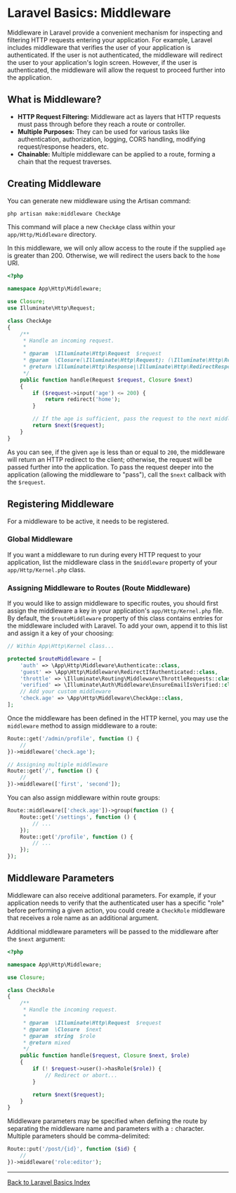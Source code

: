 # Laravel Basics: Middleware

Middleware in Laravel provide a convenient mechanism for inspecting and filtering HTTP requests entering your application. For example, Laravel includes middleware that verifies the user of your application is authenticated. If the user is not authenticated, the middleware will redirect the user to your application's login screen. However, if the user is authenticated, the middleware will allow the request to proceed further into the application.

## What is Middleware?

*   **HTTP Request Filtering:** Middleware act as layers that HTTP requests must pass through before they reach a route or controller.
*   **Multiple Purposes:** They can be used for various tasks like authentication, authorization, logging, CORS handling, modifying request/response headers, etc.
*   **Chainable:** Multiple middleware can be applied to a route, forming a chain that the request traverses.

## Creating Middleware

You can generate new middleware using the Artisan command:

```bash
php artisan make:middleware CheckAge
```
This command will place a new `CheckAge` class within your `app/Http/Middleware` directory.

In this middleware, we will only allow access to the route if the supplied `age` is greater than 200. Otherwise, we will redirect the users back to the `home` URI.

```php
<?php

namespace App\Http\Middleware;

use Closure;
use Illuminate\Http\Request;

class CheckAge
{
    /**
     * Handle an incoming request.
     *
     * @param  \Illuminate\Http\Request  $request
     * @param  \Closure(\Illuminate\Http\Request): (\Illuminate\Http\Response|\Illuminate\Http\RedirectResponse)  $next
     * @return \Illuminate\Http\Response|\Illuminate\Http\RedirectResponse
     */
    public function handle(Request $request, Closure $next)
    {
        if ($request->input('age') <= 200) {
            return redirect('home');
        }

        // If the age is sufficient, pass the request to the next middleware/route handler
        return $next($request);
    }
}
```
As you can see, if the given `age` is less than or equal to `200`, the middleware will return an HTTP redirect to the client; otherwise, the request will be passed further into the application. To pass the request deeper into the application (allowing the middleware to "pass"), call the `$next` callback with the `$request`.

## Registering Middleware

For a middleware to be active, it needs to be registered.

### Global Middleware
If you want a middleware to run during every HTTP request to your application, list the middleware class in the `$middleware` property of your `app/Http/Kernel.php` class.

### Assigning Middleware to Routes (Route Middleware)
If you would like to assign middleware to specific routes, you should first assign the middleware a key in your application's `app/Http/Kernel.php` file. By default, the `$routeMiddleware` property of this class contains entries for the middleware included with Laravel. To add your own, append it to this list and assign it a key of your choosing:

```php
// Within App\Http\Kernel class...

protected $routeMiddleware = [
    'auth' => \App\Http\Middleware\Authenticate::class,
    'guest' => \App\Http\Middleware\RedirectIfAuthenticated::class,
    'throttle' => \Illuminate\Routing\Middleware\ThrottleRequests::class,
    'verified' => \Illuminate\Auth\Middleware\EnsureEmailIsVerified::class,
    // Add your custom middleware
    'check.age' => \App\Http\Middleware\CheckAge::class,
];
```

Once the middleware has been defined in the HTTP kernel, you may use the `middleware` method to assign middleware to a route:

```php
Route::get('/admin/profile', function () {
    //
})->middleware('check.age');

// Assigning multiple middleware
Route::get('/', function () {
    //
})->middleware(['first', 'second']);
```

You can also assign middleware within route groups:
```php
Route::middleware(['check.age'])->group(function () {
    Route::get('/settings', function () {
        // ...
    });
    Route::get('/profile', function () {
        // ...
    });
});
```

## Middleware Parameters

Middleware can also receive additional parameters. For example, if your application needs to verify that the authenticated user has a specific "role" before performing a given action, you could create a `CheckRole` middleware that receives a role name as an additional argument.

Additional middleware parameters will be passed to the middleware after the `$next` argument:

```php
<?php

namespace App\Http\Middleware;

use Closure;

class CheckRole
{
    /**
     * Handle the incoming request.
     *
     * @param  \Illuminate\Http\Request  $request
     * @param  \Closure  $next
     * @param  string  $role
     * @return mixed
     */
    public function handle($request, Closure $next, $role)
    {
        if (! $request->user()->hasRole($role)) {
            // Redirect or abort...
        }

        return $next($request);
    }
}
```

Middleware parameters may be specified when defining the route by separating the middleware name and parameters with a `:` character. Multiple parameters should be comma-delimited:

```php
Route::put('/post/{id}', function ($id) {
    //
})->middleware('role:editor');
```

---
[Back to Laravel Basics Index](https://hackmd.io/@jmrecodes/B1PTGFkXgl)